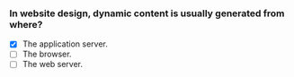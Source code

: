 ### In website design, dynamic content is usually generated from where?

- [x] The application server.
- [ ] The browser.
- [ ] The web server.
